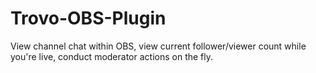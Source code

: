 # Trovo-OBS-Plugin
View channel chat within OBS, view current follower/viewer count while you're live, conduct moderator actions on the fly.
